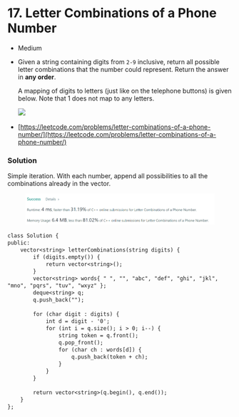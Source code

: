 # 17. Letter Combinations of a Phone Number

* Medium
*   Given a string containing digits from `2-9` inclusive, return all possible letter combinations that the number could represent. Return the answer in **any order**.

    A mapping of digits to letters (just like on the telephone buttons) is given below. Note that 1 does not map to any letters.

    ![](https://assets.leetcode.com/uploads/2022/03/15/1200px-telephone-keypad2svg.png)
* [https://leetcode.com/problems/letter-combinations-of-a-phone-number/](https://leetcode.com/problems/letter-combinations-of-a-phone-number/)

### Solution&#x20;

Simple iteration. With each number, append all possibilities to all the combinations already in the vector.&#x20;

<figure><img src="../.gitbook/assets/image (4).png" alt=""><figcaption></figcaption></figure>

```
class Solution {
public:
    vector<string> letterCombinations(string digits) {
        if (digits.empty()) {
            return vector<string>();
        }
        vector<string> words{ " ", "", "abc", "def", "ghi", "jkl", "mno", "pqrs", "tuv", "wxyz" };
        deque<string> q;
        q.push_back("");

        for (char digit : digits) {
            int d = digit - '0';
            for (int i = q.size(); i > 0; i--) {
                string token = q.front();
                q.pop_front();
                for (char ch : words[d]) {
                    q.push_back(token + ch);
                }
            }
        }

        return vector<string>(q.begin(), q.end());
    }
};
```
